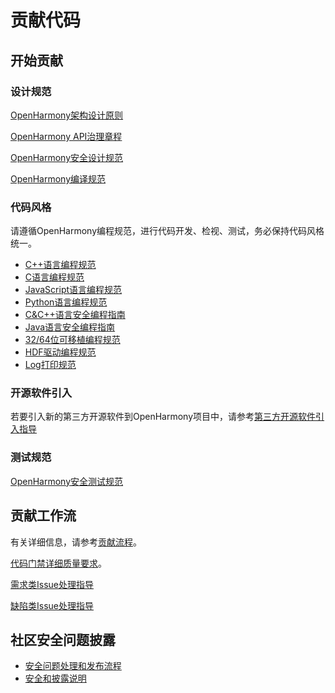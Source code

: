 # 贡献代码<a name="ZH-CN_TOPIC_0000001051566732"></a>

## 开始贡献<a name="section123657169441"></a>

### 设计规范

[OpenHarmony架构设计原则](https://gitee.com/openharmony/community/blob/master/sig/sig_qa/架构设计原则.md)

[OpenHarmony API治理章程](../design/OpenHarmony-API-governance.md)

[OpenHarmony安全设计规范](OpenHarmony-security-design-guide.md)

[OpenHarmony编译规范](https://gitee.com/openharmony/community/blob/master/sig/sig_buildsystem/编译规范.md)

### 代码风格

请遵循OpenHarmony编程规范，进行代码开发、检视、测试，务必保持代码风格统一。

-   [C++语言编程规范](OpenHarmony-cpp-coding-style-guide.md)
-   [C语言编程规范](OpenHarmony-c-coding-style-guide.md)
-   [JavaScript语言编程规范](OpenHarmony-JavaScript-coding-style-guide.md)
-   [Python语言编程规范](https://pep8.org/)
-   [C&C++语言安全编程指南](OpenHarmony-c-cpp-secure-coding-guide.md)
-   [Java语言安全编程指南](OpenHarmony-Java-secure-coding-guide.md)
-   [32/64位可移植编程规范](OpenHarmony-64bits-coding-guide.md)
-   [HDF驱动编程规范](OpenHarmony-hdf-coding-guide.md)
-   [Log打印规范](OpenHarmony-Log-guide.md)

### 开源软件引入

若要引入新的第三方开源软件到OpenHarmony项目中，请参考[第三方开源软件引入指导](第三方开源软件引入指导.md)

### 测试规范

[OpenHarmony安全测试规范](https://gitee.com/openharmony/docs/blob/master/zh-cn/contribute/OpenHarmony-security-test-guide.md)

## 贡献工作流<a name="section15769105812369"></a>

有关详细信息，请参考[贡献流程](贡献流程.md)。

[代码门禁详细质量要求](https://gitee.com/openharmony/community/blob/master/sig/sig_qa/%E4%BB%A3%E7%A0%81%E9%97%A8%E7%A6%81%E8%A6%81%E6%B1%82.md)。

[需求类Issue处理指导](https://gitee.com/openharmony/community/blob/master/sig/sig_qa/issue%EF%BC%88%E9%9C%80%E6%B1%82%E7%B1%BB%EF%BC%89%E5%A4%84%E7%90%86%E6%8C%87%E5%AF%BC.md)

[缺陷类Issue处理指导](https://gitee.com/openharmony/community/blob/master/sig/sig_qa/issue_缺陷类_处理指导.md)

## 社区安全问题披露<a name="section725624119448"></a>

-   [安全问题处理和发布流程](https://gitee.com/openharmony/security/blob/master/zh/security-process/README.md)
-   [安全和披露说明](https://gitee.com/openharmony/security/blob/master/zh/security-process/security-disclosure.md)

